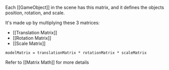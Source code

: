 Each [[GameObject]] in the scene has this matrix, and it defines the objects position, rotation, and scale.

It's made up by multiplying these 3 matrices:
- [[Translation Matrix]]
- [[Rotation Matrix]]
- [[Scale Matrix]]

`modelMatrix = translationMatrix * rotationMatrix * scaleMatrix`

Refer to [[Matrix Math]] for more details